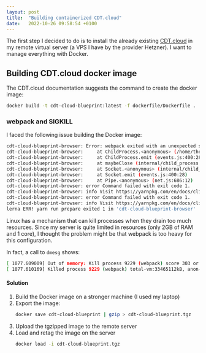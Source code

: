 ```yaml
---
layout: post
title:  "Building containerized CDT.cloud"
date:   2022-10-26 09:58:54 +0100
---
```

The first step I decided to do is to install the already existing [CDT.cloud][cdt-cloud] in my remote virtual server (a VPS I have by the provider Hetzner).
I want to manage everything with Docker.

## Building CDT.cloud docker image
The CDT.cloud documentation suggests the command to create the docker image:

```sh
docker build -t cdt-cloud-blueprint:latest -f dockerfile/Dockerfile .
```

### webpack and SIGKILL
I faced the following issue building the Docker image:

```sh
cdt-cloud-blueprint-browser: Error: webpack exited with an unexpected signal: SIGKILL.
cdt-cloud-blueprint-browser:     at ChildProcess.<anonymous> (/home/theia/cdt-cloud-blueprint/node_modules/@theia/application-manager/lib/application-process.js:59:28)
cdt-cloud-blueprint-browser:     at ChildProcess.emit (events.js:400:28)
cdt-cloud-blueprint-browser:     at maybeClose (internal/child_process.js:1088:16)
cdt-cloud-blueprint-browser:     at Socket.<anonymous> (internal/child_process.js:446:11)
cdt-cloud-blueprint-browser:     at Socket.emit (events.js:400:28)
cdt-cloud-blueprint-browser:     at Pipe.<anonymous> (net.js:686:12)
cdt-cloud-blueprint-browser: error Command failed with exit code 1.
cdt-cloud-blueprint-browser: info Visit https://yarnpkg.com/en/docs/cli/run for documentation about this command.
cdt-cloud-blueprint-browser: error Command failed with exit code 1.
cdt-cloud-blueprint-browser: info Visit https://yarnpkg.com/en/docs/cli/run for documentation about this command.
lerna ERR! yarn run prepare exited 1 in 'cdt-cloud-blueprint-browser'
```
Linux has a mechanism that can kill processes when they drain too much resources. Since my server is quite limited in resources (only 2GB of RAM and 1 core), I thought the problem might be that webpack is too heavy for this configuration.

In fact, a call to `dmesg` shows:
```sh
[ 1077.609009] Out of memory: Kill process 9229 (webpack) score 303 or sacrifice child
[ 1077.610169] Killed process 9229 (webpack) total-vm:33465112kB, anon-rss:1166192kB, file-rss:0kB, shmem-rss:0kB
```

#### Solution
1. Build the Docker image on a stronger machine (I used my laptop)
2. Export the image:
	```sh
	docker save cdt-cloud-blueprint | gzip > cdt-cloud-blueprint.tgz
	```
3. Upload the tgzipped image to the remote server
4. Load and retag the image on the server
	```sh
	docker load -i cdt-cloud-blueprint.tgz
	```

[cdt-cloud]: https://github.com/eclipse-cdt-cloud/cdt-cloud
